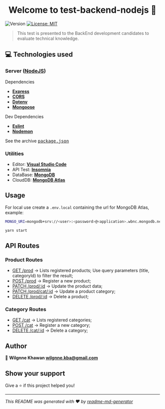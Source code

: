 <h1 align="center">Welcome to test-backend-nodejs 👋</h1>
<p>
  <img alt="Version" src="https://img.shields.io/badge/version-1.0.0-blue.svg?cacheSeconds=2592000" />
  <a href="#" target="_blank">
    <img alt="License: MIT" src="https://img.shields.io/badge/License-MIT-yellow.svg" />
  </a>
</p>

> This test is presented to the BackEnd development candidates to evaluate technical knowledge.

## :computer: Technologies used

### **Server** ([NodeJS](https://nodejs.org/en/))

Dependencies

- **[Express](https://expressjs.com/)**
- **[CORS](https://expressjs.com/en/resources/middleware/cors.html)**
- **[Dotenv](https://www.npmjs.com/package/dotenv)**
- **[Mongoose](https://mongoosejs.com/)**

Dev Dependencies

- **[Eslint](https://eslint.org/)**
- **[Nodemon](https://nodemon.io/)**

See the archive <kbd>[package.json](./server/package.json)</kbd>

### **Utilities**

- Editor: **[Visual Studio Code](https://code.visualstudio.com/)**
- API Test: **[Insomnia](https://insomnia.rest/)**
- DataBase: **[MongoDB](https://www.mongodb.com/)**
- CloudDB: **[MongoDB Atlas](https://www.mongodb.com/cloud/atlas)**

## Usage

For local use create a ```.env.local``` containing the url for MongoDB Atlas, example:

```bash
MONGO_URI=mongodb+srv://<user>:<password>@<application>.wbnc.mongodb.net/<dbname>?retryWrites=true&w=majority
```


```sh
yarn start
```

## API Routes

### **Product Routes**

- [GET /prod](http://localhost:3333/prod) &rarr; Lists registered products; Use query parameters (title, categoryId) to filter the result;
- [POST /prod](http://localhost:3333/prod) &rarr; Register a new product;
- [PATCH /prod/:id](http://localhost:3333/prod/:id) &rarr; Update the product data;
- [PATCH /prod/cat/:id](http://localhost:3333/prod/cat/:id) &rarr; Update a product category;
- [DELETE /prod/:id](http://localhost:3333/prod/:id) &rarr; Delete a product;

### **Category Routes**

- [GET /cat](http://localhost:3333/cat) &rarr; Lists registered categories;
- [POST /cat](http://localhost:3333/cat) &rarr; Register a new category;
- [DELETE /cat/:id](http://localhost:3333/cat/:id) &rarr; Delete a category;

## Author

👤 **Wilgnne Khawan <wilgnne.kba@gmail.com>**

## Show your support

Give a ⭐️ if this project helped you!

***
_This README was generated with ❤️ by [readme-md-generator](https://github.com/kefranabg/readme-md-generator)_